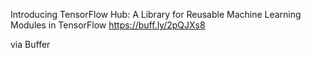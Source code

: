 Introducing TensorFlow Hub: A Library for Reusable Machine Learning Modules in TensorFlow https://buff.ly/2pQJXs8

via Buffer